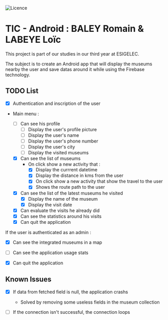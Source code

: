 ![Licence](https://img.shields.io/bower/l/bootstrap)

# TIC - Android :  BALEY Romain & LABEYE Loïc

This project is part of our studies in our third year at ESIGELEC.

The subject is to create an Android app that will display the museums nearby the user and save datas around it while using the Firebase technology.

## TODO List

- [x] Authentication and inscription of the user

- Main menu :

	- [ ] Can see his profile
		- [ ] Display the user's profile picture
		- [ ] Display the user's name
		- [ ] Display the user's phone number
		- [ ] Display the user's city
		- [ ] Display the visited museums

	- [x] Can see the list of museums
		- On click show a new activity that :
			- [x] Display the currrent datetime
			- [x] Display the distance in kms from the user
			- [x] On click show a new activity that show the travel to the user
			- [x] Shows the route path to the user
	- [x] Can see the list of the latest museums he visited
		- [x] Display the name of the museum
		- [x] Display the visit date
	- [x] Can evaluate the visits he already did
	- [x] Can see the statistics around his visits
	- [x] Can quit the application

If the user is authenticated as an admin :

- [x] Can see the integrated museums in a map

- [ ] Can see the application usage stats

- [x] Can quit the application

## Known Issues

- [x] If data from fetched field is null, the application crashs
	
	- Solved by removing some useless fields in the museum collection

- [ ] If the connection isn't successful, the connection loops
